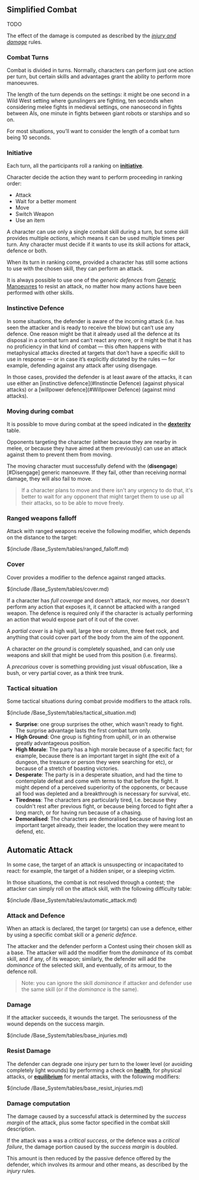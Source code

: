 ## Simplified Combat

TODO

The effect of the damage is computed as described by the
[_injury and damage_](#injury-and-damage) rules.


### Combat Turns

Combat is divided in turns. Normally, characters can perform just one action
per turn, but certain skills and advantages grant the ability to perform more
manoeuvres.

The length of the turn depends on the settings: it might be one second in a Wild
West setting where gunslingers are fighting, ten seconds when considering melee
fights in medieval settings, one nanosecond in fights between AIs, one minute in
fights between giant robots or starships and so on.

For most situations, you’ll want to consider the length of a combat turn being
10 seconds.

### Initiative

Each turn, all the participants roll a ranking on
[__initiative__](#Initiative).

Character decide the action they want to perform proceeding in ranking order:

* Attack
* Wait for a better moment
* Move
* Switch Weapon
* Use an item

A character can use only a single combat skill during a turn, but some skill
provides multiple _actions_, which means it can be used multiple times per turn.
Any character must decide if it wants to use its skill actions for attack, defence
or both.

When its turn in ranking come, provided a character has still some actions to use
with the chosen skill, they can perform an attack.

It is always possible to use one of the _generic defences_ from
[Generic Manoeuvres](#Generic_Manoeuvres) to resist an attack, no matter how
many actions have been performed with other skills.

### Instinctive Defence

In some situations, the defender is aware of the incoming attack (i.e. has seen
the attacker and is ready to receive the blow) but can’t use any defence. One
reason might be that it already used all the defence at its disposal in a combat
turn and can’t react any more, or it might be that it has no proficiency in that
kind of combat — this often happens with metaphysical attacks directed at
targets that don’t have a specific skill to use in response — or in case it’s
explicitly dictated by the rules — for example, defending against any attack
after using disengage.

In those cases, provided the defender is at least aware of the attacks, it can
use either an [instinctive defence](#Instinctie Defence)
(against physical attacks) or a [willpower defence](#Willpower Defence)
(against mind attacks).

### Moving during combat

It is possible to move during combat at the speed indicated in the
[__dexterity__](#Dexterity) table.

Opponents targeting the character (either because they are nearby in melee,
or because they have aimed at them previously) can use an attack against
them to prevent them from moving.

The moving character must successfully defend with the
(__disengage__)[#Disengage] generic manoeuvre. If they fail, other than
receiving normal damage, they will also fail to move.

> If a character plans to move and there isn't any urgency to do that, it's
better to wait for any opponent that might target them to use up all their
attacks, so to be able to move freely.

### Ranged weapons falloff

Attack with ranged weapons receive the following modifier, which depends on the
distance to the target:

$(include /Base_System/tables/ranged_falloff.md)

### Cover

Cover provides a modifier to the defence against ranged attacks.

$(include /Base_System/tables/cover.md)

If a character has _full coverage_ and doesn't attack, nor moves, nor doesn't
perform any action that exposes it, it cannot be attacked with a ranged weapon.
The defence is required only if the character is actually performing an action
that would expose part of it out of the cover.

A _partial cover_ is a high wall, large tree or column, three feet rock, and
anything that could cover part of the body from the aim of the opponent.

A character _on the ground_ is completely squashed, and can only use weapons
and skill that might be used from this position (i.e. firearms).

A _precarious_ cover is something providing just visual obfuscation, like a
bush, or very partial cover, as a think tree trunk.

### Tactical situation

Some tactical situations during combat provide modifiers to the attack
rolls.

$(include /Base_System/tables/tactical_situation.md)

* __Surprise__: one group surprises the other, which wasn't ready to fight.
The surprise advantage lasts the first combat turn only.
* __High Ground__: One group is fighting from uphill, or in an otherwise
greatly advantageous position.
* __High Morale__: The party has a high morale because of a specific fact;
for example, because there is an important target in sight (the exit of a
dungeon, the treasure or person they were searching for etc), or because of
a stretch of boasting victories.
* __Desperate__: The party is in a desperate situation, and had the time
to contemplate defeat and come with terms to that before the fight. It might
depend of a perceived superiority of the opponents, or because all food was
depleted and a breakthrough is necessary for survival, etc.
* __Tiredness__: The characters are particularly tired, I.e. because they
couldn't rest after previous fight, or because being forced to fight after a
long march, or for having run because of a chasing.
* __Demoralised__: The characters are demoralised because of having lost
an important target already, their leader, the location they were meant to
defend, etc.

## Automatic Attack

In some case, the target of an attack is unsuspecting or incapacitated to react:
for example, the target of a hidden sniper, or a sleeping victim.

In those situations, the combat is not resolved through a contest; the attacker
can simply roll on the attack skill, with the following difficulty table:

$(include /Base_System/tables/automatic_attack.md)





### Attack and Defence

When an attack is declared, the target (or targets) can use a defence, either
by using a specific combat skill or a _generic defence_.

The attacker and the defender perform a Contest using their chosen skill as a
base. The attacker will add the modifier from the _dominance_ of its combat skill,
and if any, of its weapon; similarly, the defender will add the _dominance_
of the selected skill, and eventually, of its armour, to the defence roll.

> Note: you can ignore the skill _dominance_ if attacker and defender use
the same skill (or if the _dominance_ is the same).

### Damage

If the attacker succeeds, it wounds the target. The seriousness of the wound
depends on the success margin.

$(include /Base_System/tables/base_injuries.md)

### Resist Damage

The defender can degrade one injury per turn to the lower level (or avoiding
completely light wounds) by performing a check on [__health__](#health), for
physical attacks, or [__equilibrium__](#equilibrium) for mental attacks,
with the following modifiers:

$(include /Base_System/tables/base_resist_injuries.md)

### Damage computation

The damage caused by a successful attack is determined by the _success margin_
of the attack, plus some factor specified in the combat skill description.

If the attack was a was a _critical success_, or the defence was a
_critical failure_, the damage portion caused by the _success margin_ is
doubled.

This amount is then reduced by the passive defence offered by the defender,
which involves its armour and other means, as described by the _injury_ rules.
